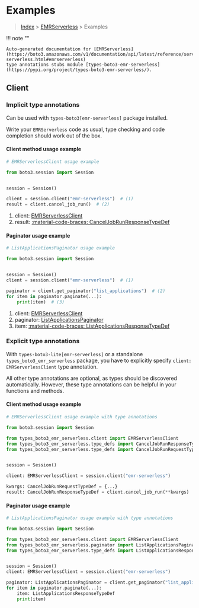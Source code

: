 # Examples

> [Index](../README.md) > [EMRServerless](./README.md) > Examples

!!! note ""

    Auto-generated documentation for [EMRServerless](https://boto3.amazonaws.com/v1/documentation/api/latest/reference/services/emr-serverless.html#emrserverless)
    type annotations stubs module [types-boto3-emr-serverless](https://pypi.org/project/types-boto3-emr-serverless/).

## Client

### Implicit type annotations

Can be used with `types-boto3[emr-serverless]` package installed.

Write your `EMRServerless` code as usual,
type checking and code completion should work out of the box.


#### Client method usage example

```python
# EMRServerlessClient usage example

from boto3.session import Session


session = Session()

client = session.client("emr-serverless")  # (1)
result = client.cancel_job_run()  # (2)
```

1. client: [EMRServerlessClient](./client.md)
2. result: [:material-code-braces: CancelJobRunResponseTypeDef](./type_defs.md#canceljobrunresponsetypedef)



#### Paginator usage example

```python
# ListApplicationsPaginator usage example

from boto3.session import Session


session = Session()
client = session.client("emr-serverless")  # (1)

paginator = client.get_paginator("list_applications")  # (2)
for item in paginator.paginate(...):
    print(item)  # (3)
```

1. client: [EMRServerlessClient](./client.md)
2. paginator: [ListApplicationsPaginator](./paginators.md#listapplicationspaginator)
3. item: [:material-code-braces: ListApplicationsResponseTypeDef](./type_defs.md#listapplicationsresponsetypedef)




### Explicit type annotations

With `types-boto3-lite[emr-serverless]`
or a standalone `types_boto3_emr_serverless` package, you have to explicitly specify `client: EMRServerlessClient` type annotation.

All other type annotations are optional, as types should be discovered automatically.
However, these type annotations can be helpful in your functions and methods.


#### Client method usage example

```python
# EMRServerlessClient usage example with type annotations

from boto3.session import Session

from types_boto3_emr_serverless.client import EMRServerlessClient
from types_boto3_emr_serverless.type_defs import CancelJobRunResponseTypeDef
from types_boto3_emr_serverless.type_defs import CancelJobRunRequestTypeDef


session = Session()

client: EMRServerlessClient = session.client("emr-serverless")

kwargs: CancelJobRunRequestTypeDef = {...}
result: CancelJobRunResponseTypeDef = client.cancel_job_run(**kwargs)
```



#### Paginator usage example

```python
# ListApplicationsPaginator usage example with type annotations

from boto3.session import Session

from types_boto3_emr_serverless.client import EMRServerlessClient
from types_boto3_emr_serverless.paginator import ListApplicationsPaginator
from types_boto3_emr_serverless.type_defs import ListApplicationsResponseTypeDef


session = Session()
client: EMRServerlessClient = session.client("emr-serverless")

paginator: ListApplicationsPaginator = client.get_paginator("list_applications")
for item in paginator.paginate(...):
    item: ListApplicationsResponseTypeDef
    print(item)
```




